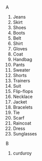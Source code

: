 A
1. Jeans
2. Skirt
3. Shoes
4. Boots
5. Belt
6. Shirt
7. Gloves
8. Coat
9. Handbag
10. Pants
11. Sweater
12. Shorts
13. Trainers
14. Suit
15. Flip-flops
16. Necklace
17. Jacket
18. Bracelets
19. Tie
20. Scarf
21. Raincoat
22. Dress
23. Sunglasses

B
1. curduroy